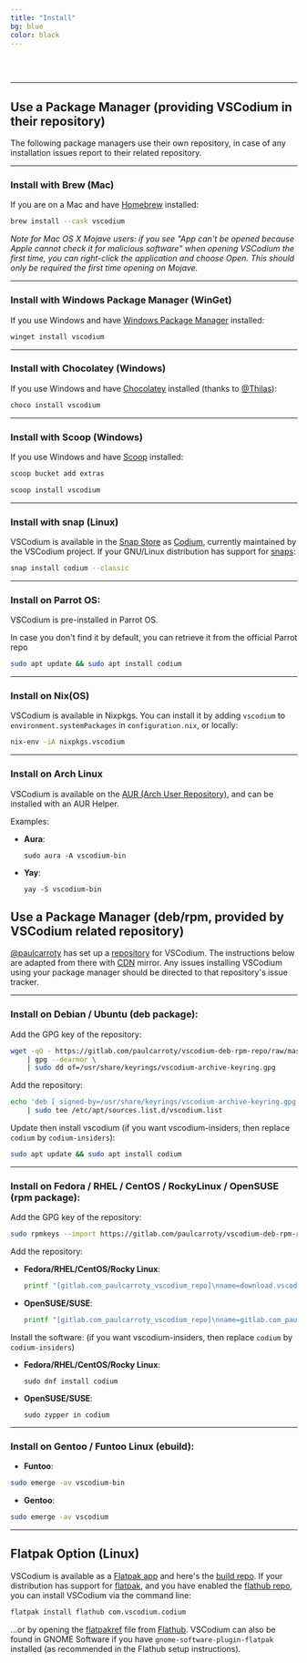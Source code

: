 ```yaml
---
title: "Install"
bg: blue
color: black
---
```


<div class="link-button">
<a alt="latest release" href="https://github.com/VSCodium/vscodium/releases" style="color: white;text-decoration:none;">
<b>Download latest release</b><br>
<font size="-1">Available for Windows, Mac OS and Linux</font>
</a>
</div>

---

## Use a Package Manager (providing VSCodium in their repository)

The following package managers use their own repository, in case of any installation issues report to their related repository.

---

<a tabindex="-1" aria-hidden="true" id="brew" href="#brew"></a>
### Install with Brew (Mac)
If you are on a Mac and have [Homebrew](https://brew.sh/) installed:
```bash
brew install --cask vscodium
```

_Note for Mac OS X Mojave users: if you see "App can't be opened because Apple cannot check it for malicious software" when opening VSCodium the first time, you can right-click the application and choose Open. This should only be required the first time opening on Mojave._

---

<a tabindex="-1" aria-hidden="true" id="winget" href="#winget"></a>
### Install with Windows Package Manager (WinGet)
If you use Windows and have [Windows Package Manager](https://github.com/microsoft/winget-cli) installed:
```cmd
winget install vscodium
```

---

<a tabindex="-1" aria-hidden="true" id="chocolatey" href="#chocolatey"></a>
### Install with Chocolatey (Windows)
If you use Windows and have [Chocolatey](https://chocolatey.org) installed (thanks to [@Thilas](https://github.com/Thilas)):
```cmd
choco install vscodium
```

---

<a tabindex="-1" aria-hidden="true" id="install-with-scoop" href="#install-with-scoop"></a>
<a tabindex="-1" aria-hidden="true" id="scoop" href="#scoop"></a>
### Install with Scoop (Windows)
If you use Windows and have [Scoop](https://scoop.sh/) installed:
```cmd
scoop bucket add extras
```
```cmd
scoop install vscodium
```

---

<a tabindex="-1" aria-hidden="true" id="install-with-snap" href="#install-with-snap"></a>
<a tabindex="-1" aria-hidden="true" id="snap" href="#snap"></a>
### Install with snap (Linux)
VSCodium is available in the [Snap Store](https://snapcraft.io/) as [Codium](https://snapcraft.io/codium), currently maintained by the VSCodium project.
If your GNU/Linux distribution has support for [snaps](https://snapcraft.io/docs/installing-snapd):
```bash
snap install codium --classic
```

---

<a tabindex="-1" aria-hidden="true" id="parrot" href="#parrot"></a>
### Install on Parrot OS:

VSCodium is pre-installed in Parrot OS.

In case you don't find it by default, you can retrieve it from the official Parrot repo

```bash
sudo apt update && sudo apt install codium
```

---

<a tabindex="-1" aria-hidden="true" id="nix" href="#nix"></a>
### Install on Nix(OS)

VSCodium is available in Nixpkgs. You can install it by adding `vscodium` to `environment.systemPackages` in `configuration.nix`, or locally:

```bash
nix-env -iA nixpkgs.vscodium
```

---

<a tabindex="-1" aria-hidden="true" id="arch" href="#arch"></a>
### Install on Arch Linux

VSCodium is available on the [AUR (Arch User Repository)](https://aur.archlinux.org/packages/vscodium-bin/), and can be installed with an AUR Helper.

Examples:

- **Aura**:
  ```
  sudo aura -A vscodium-bin
  ```
- **Yay**:
  ```
  yay -S vscodium-bin
  ```


## Use a Package Manager (deb/rpm, provided by VSCodium related repository)

[@paulcarroty](https://github.com/paulcarroty) has set up a [repository](https://gitlab.com/paulcarroty/vscodium-deb-rpm-repo) for VSCodium. The instructions below are adapted from there with [CDN](https://download.vscodium.com) mirror. Any issues installing VSCodium using your package manager should be directed to that repository's issue tracker.

---

<a tabindex="-1" aria-hidden="true" id="deb" href="#deb"></a>
### Install on Debian / Ubuntu (deb package):
Add the GPG key of the repository:
```bash
wget -qO - https://gitlab.com/paulcarroty/vscodium-deb-rpm-repo/raw/master/pub.gpg \
    | gpg --dearmor \
    | sudo dd of=/usr/share/keyrings/vscodium-archive-keyring.gpg
```

Add the repository:
```bash
echo 'deb [ signed-by=/usr/share/keyrings/vscodium-archive-keyring.gpg ] https://download.vscodium.com/debs vscodium main' \
    | sudo tee /etc/apt/sources.list.d/vscodium.list
```

Update then install vscodium (if you want vscodium-insiders, then replace `codium` by `codium-insiders`):
```bash
sudo apt update && sudo apt install codium
```

---

<a tabindex="-1" aria-hidden="true" id="rpm" href="#rpm"></a>
### Install on Fedora / RHEL / CentOS / RockyLinux / OpenSUSE (rpm package):

Add the GPG key of the repository:

```bash
sudo rpmkeys --import https://gitlab.com/paulcarroty/vscodium-deb-rpm-repo/-/raw/master/pub.gpg
```

Add the repository:

- **Fedora/RHEL/CentOS/Rocky Linux**:
  ```bash
  printf "[gitlab.com_paulcarroty_vscodium_repo]\nname=download.vscodium.com\nbaseurl=https://download.vscodium.com/rpms/\nenabled=1\ngpgcheck=1\nrepo_gpgcheck=1\ngpgkey=https://gitlab.com/paulcarroty/vscodium-deb-rpm-repo/-/raw/master/pub.gpg\nmetadata_expire=1h" | sudo tee -a /etc/yum.repos.d/vscodium.repo
  ```

- **OpenSUSE/SUSE**:
  ```bash
  printf "[gitlab.com_paulcarroty_vscodium_repo]\nname=gitlab.com_paulcarroty_vscodium_repo\nbaseurl=https://download.vscodium.com/rpms/\nenabled=1\ngpgcheck=1\nrepo_gpgcheck=1\ngpgkey=https://gitlab.com/paulcarroty/vscodium-deb-rpm-repo/-/raw/master/pub.gpg\nmetadata_expire=1h" | sudo tee -a /etc/zypp/repos.d/vscodium.repo
  ```


Install the software:
(if you want vscodium-insiders, then replace `codium` by `codium-insiders`)

- **Fedora/RHEL/CentOS/Rocky Linux**:
  ```
  sudo dnf install codium
  ```
- **OpenSUSE/SUSE**:
  ```
  sudo zypper in codium
  ```
---

<a tabindex="-1" aria-hidden="true" id="rpm" href="#rpm"></a>
### Install on Gentoo / Funtoo Linux (ebuild):

- **Funtoo**:

```bash
sudo emerge -av vscodium-bin
```
- **Gentoo**:

```bash
sudo emerge -av vscodium
```


---
<a tabindex="-1" aria-hidden="true" id="flatpak" href="#flatpak"></a>
## Flatpak Option (Linux)
VSCodium is available as a [Flatpak app](https://flathub.org/apps/details/com.vscodium.codium) and here's the [build repo](https://github.com/flathub/com.vscodium.codium). If your distribution has support for [flatpak](https://flathub.org), and you have enabled the [flathub repo](https://flatpak.org/setup/), you can install VSCodium via the command line:
```bash
flatpak install flathub com.vscodium.codium
```
…or by opening the [flatpakref](https://dl.flathub.org/repo/appstream/com.vscodium.codium.flatpakref) file from [Flathub](https://flathub.org/apps/details/com.vscodium.codium). VSCodium can also be found in GNOME Software if you have `gnome-software-plugin-flatpak` installed (as recommended in the Flathub setup instructions).
